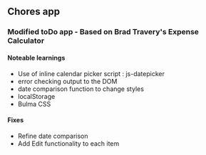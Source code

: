 ## Chores app ##
### Modified toDo app - Based on Brad Travery's Expense Calculator ###
#### Noteable learnings ####
- Use of inline calendar picker script : js-datepicker
- error checking output to the DOM
- date comparison function to change styles
- localStorage
- Bulma CSS
#### Fixes ####
- Refine date comparison
- Add Edit functionality to each item

